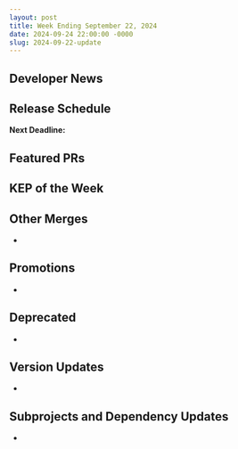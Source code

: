 ```yaml
---
layout: post
title: Week Ending September 22, 2024
date: 2024-09-24 22:00:00 -0000
slug: 2024-09-22-update
---
```


## Developer News


## Release Schedule

**Next Deadline:**


## Featured PRs


## KEP of the Week


## Other Merges

*

## Promotions

*

## Deprecated

*

## Version Updates

*

## Subprojects and Dependency Updates

*
